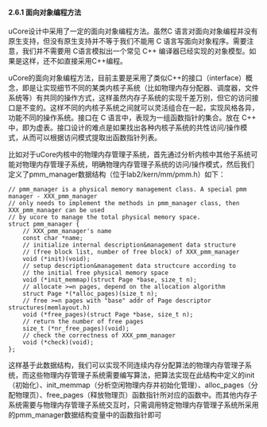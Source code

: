 
#### 2.6.1 面向对象编程方法

uCore设计中采用了一定的面向对象编程方法。虽然C 语言对面向对象编程并没有原生支持，但没有原生支持并不等于我们不能用 C 语言写面向对象程序。需要注意，我们并不需要用 C语言模拟出一个常见 C++ 编译器已经实现的对象模型。如果是这样，还不如直接采用C++编程。

uCore的面向对象编程方法，目前主要是采用了类似C++的接口（interface）概念，即是让实现细节不同的某类内核子系统（比如物理内存分配器、调度器，文件系统等）有共同的操作方式，这样虽然内存子系统的实现千差万别，但它的访问接口是不变的。这样不同的内核子系统之间就可以灵活组合在一起，实现风格各异，功能不同的操作系统。接口在 C 语言中，表现为一组函数指针的集合。放在 C++ 中，即为虚表。接口设计的难点是如果找出各种内核子系统的共性访问/操作模式，从而可以根据访问模式提取出函数指针列表。

比如对于uCore内核中的物理内存管理子系统，首先通过分析内核中其他子系统可能对物理内存管理子系统，明确物理内存管理子系统的访问/操作模式，然后我们定义了pmm_manager数据结构（位于lab2/kern/mm/pmm.h）如下： 

	// pmm_manager is a physical memory management class. A special pmm manager - XXX_pmm_manager
	// only needs to implement the methods in pmm_manager class, then XXX_pmm_manager can be used
	// by ucore to manage the total physical memory space.
	struct pmm_manager {
		// XXX_pmm_manager's name
		const char *name;  
		// initialize internal description&management data structure
		// (free block list, number of free block) of XXX_pmm_manager 
		void (*init)(void); 
		// setup description&management data structcure according to
		// the initial free physical memory space 
		void (*init_memmap)(struct Page *base, size_t n); 
		// allocate >=n pages, depend on the allocation algorithm 
		struct Page *(*alloc_pages)(size_t n);  
		// free >=n pages with "base" addr of Page descriptor structures(memlayout.h)
		void (*free_pages)(struct Page *base, size_t n);   
		// return the number of free pages 
		size_t (*nr_free_pages)(void);                     
		// check the correctness of XXX_pmm_manager
		void (*check)(void);                               
	};
这样基于此数据结构，我们可以实现不同连续内存分配算法的物理内存管理子系统，而这些物理内存管理子系统需要编写算法，把算法实现在此结构中定义的init（初始化）、init_memmap（分析空闲物理内存并初始化管理）、alloc_pages（分配物理页）、free_pages（释放物理页）函数指针所对应的函数中。而其他内存子系统需要与物理内存管理子系统交互时，只需调用特定物理内存管理子系统所采用的pmm_manager数据结构变量中的函数指针即可
 